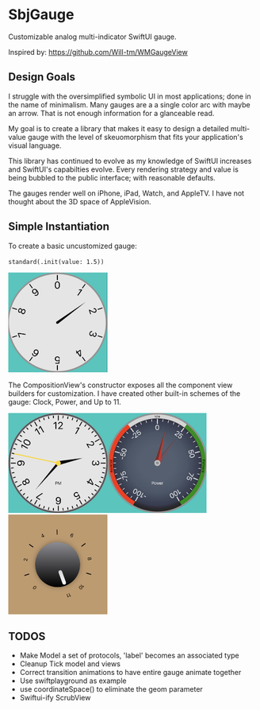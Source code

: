# SbjGauge

Customizable analog multi-indicator SwiftUI gauge.

Inspired by: https://github.com/Will-tm/WMGaugeView

## Design Goals

I struggle with the oversimplified symbolic UI in most applications; done in the name of minimalism. Many gauges are a a single color arc with maybe an arrow. That is not enough information for a glanceable read.

My goal is to create a library that makes it easy to design a detailed multi-value gauge with the level of skeuomorphism that fits your application's visual language.

This library has continued to evolve as my knowledge of SwiftUI increases and SwiftUI's capabilties evolve. Every rendering strategy and value is being bubbled to the public interface; with reasonable defaults.

The gauges render well on iPhone, iPad, Watch, and AppleTV. I have not thought about the 3D space of AppleVision.

## Simple Instantiation

To create a basic uncustomized gauge:

`standard(.init(value: 1.5))`

<img src="Sample-Default.png" alt="Default" width="200">

The CompositionView's constructor exposes all the component view builders for customization. I have created other built-in schemes of the gauge: Clock, Power, and Up to 11.

<img src="Sample-Clock.png" alt="Clock" width="200"><img src="Sample-Power.png" alt="Power" width="200"><img src="Sample-UpTo11.png" alt="11" width="200">

## TODOS
- Make Model a set of protocols, 'label' becomes an associated type
- Cleanup Tick model and views
- Correct transition animations to have entire gauge animate together
- Use swiftplayground as example
- use coordinateSpace() to eliminate the geom parameter
- Swiftui-ify ScrubView
